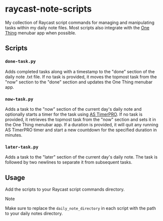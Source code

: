 # raycast-note-scripts

My collection of Raycast script commands for managing and manipulating tasks within my daily note files. Most scripts also integrate with the [One Thing](https://sindresorhus.com/one-thing) menubar app when possible.

## Scripts

### `done-task.py`

Adds completed tasks along with a timestamp to the "done" section of the daily note .txt file. If no task is provided, it moves the topmost task from the "now" section to the "done" section and updates the One Thing menubar app.

### `now-task.py`

Adds a task to the "now" section of the current day's daily note and optionally starts a timer for the task using [AS TimerPRO](https://www.alinofsoftware.ch/apps/products-timerpro/index.html). If no task is provided, it retrieves the topmost task from the "now" section and sets it in the One Thing menubar app. If a duration is provided, it will quit any running AS TimerPRO timer and start a new countdown for the specified duration in minutes.

### `later-task.py`

Adds a task to the "later" section of the current day's daily note. The task is followed by two newlines to separate it from subsequent tasks.

## Usage

Add the scripts to your Raycast script commands directory.

> [!NOTE]
> Make sure to replace the `daily_note_directory` in each script with the path to your daily notes directory.
